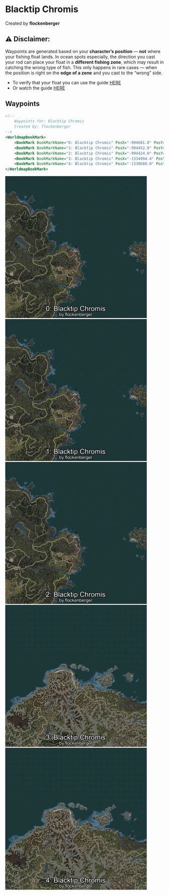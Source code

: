 # Blacktip Chromis
Created by **flockenberger**

## ⚠️ Disclaimer:
Waypoints are generated based on your __**character’s position**__ — __not__ where your fishing float lands.
In ocean spots especially, the direction you cast your rod can place your float in a **different fishing zone**, which may result in catching the wrong type of fish.
This only happens in rare cases — when the position is right on the **edge of a zone** and you cast to the “wrong” side.

- To verify that your float you can use the guide [HERE](https://flockenberger.github.io/bdo-fish-position/)
- Or watch the guide [HERE](https://youtu.be/t-VXcRoNojk)

## Waypoints
```xml
<!--
    Waypoints for: Blacktip Chromis
    Created by: flockenberger
-->
<WorldmapBookMark>
    <BookMark BookMarkName="0: Blacktip Chromis" PosX="-994681.0" PosY="-7883.0" PosZ="1348625.0" />
    <BookMark BookMarkName="1: Blacktip Chromis" PosX="-994452.0" PosY="-7883.0" PosZ="1348984.0" />
    <BookMark BookMarkName="2: Blacktip Chromis" PosX="-994424.0" PosY="-7883.0" PosZ="1348924.0" />
    <BookMark BookMarkName="3: Blacktip Chromis" PosX="-1334994.4" PosY="-8220.537" PosZ="1521164.0" />
    <BookMark BookMarkName="4: Blacktip Chromis" PosX="-1330680.0" PosY="-7806.0" PosZ="1512406.0" />
</WorldmapBookMark>
```

<img src="./Blacktip Chromis_0_Preview.webp" width="450"/> <img src="./Blacktip Chromis_1_Preview.webp" width="450"/> <img src="./Blacktip Chromis_2_Preview.webp" width="450"/> <img src="./Blacktip Chromis_3_Preview.webp" width="450"/> <img src="./Blacktip Chromis_4_Preview.webp" width="450"/> 